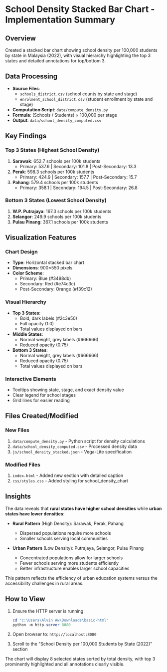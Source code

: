 # School Density Stacked Bar Chart - Implementation Summary

## Overview
Created a stacked bar chart showing school density per 100,000 students by state in Malaysia (2022), with visual hierarchy highlighting the top 3 states and detailed annotations for top/bottom 3.

## Data Processing
- **Source Files**: 
  - `schools_district.csv` (school counts by state and stage)
  - `enrolment_school_district.csv` (student enrollment by state and stage)
- **Computation Script**: `data/compute_density.py`
- **Formula**: (Schools / Students) × 100,000 per stage
- **Output**: `data/school_density_computed.csv`

## Key Findings

### Top 3 States (Highest School Density)
1. **Sarawak**: 652.7 schools per 100k students
   - Primary: 537.6 | Secondary: 101.8 | Post-Secondary: 13.3
2. **Perak**: 598.3 schools per 100k students
   - Primary: 424.9 | Secondary: 157.7 | Post-Secondary: 15.7
3. **Pahang**: 579.4 schools per 100k students
   - Primary: 358.1 | Secondary: 194.5 | Post-Secondary: 26.8

### Bottom 3 States (Lowest School Density)
1. **W.P. Putrajaya**: 167.3 schools per 100k students
2. **Selangor**: 249.9 schools per 100k students
3. **Pulau Pinang**: 367.1 schools per 100k students

## Visualization Features

### Chart Design
- **Type**: Horizontal stacked bar chart
- **Dimensions**: 900×550 pixels
- **Color Scheme**: 
  - Primary: Blue (#3498db)
  - Secondary: Red (#e74c3c)
  - Post-Secondary: Orange (#f39c12)

### Visual Hierarchy
- **Top 3 States**: 
  - Bold, dark labels (#2c3e50)
  - Full opacity (1.0)
  - Total values displayed on bars
- **Middle States**: 
  - Normal weight, grey labels (#666666)
  - Reduced opacity (0.75)
- **Bottom 3 States**: 
  - Normal weight, grey labels (#666666)
  - Reduced opacity (0.75)
  - Total values displayed on bars

### Interactive Elements
- Tooltips showing state, stage, and exact density value
- Clear legend for school stages
- Grid lines for easier reading

## Files Created/Modified

### New Files
1. `data/compute_density.py` - Python script for density calculations
2. `data/school_density_computed.csv` - Processed density data
3. `js/school_density_stacked.json` - Vega-Lite specification

### Modified Files
1. `index.html` - Added new section with detailed caption
2. `css/styles.css` - Added styling for school_density_chart

## Insights

The data reveals that **rural states have higher school densities** while **urban states have lower densities**:

- **Rural Pattern** (High Density): Sarawak, Perak, Pahang
  - Dispersed populations require more schools
  - Smaller schools serving local communities
  
- **Urban Pattern** (Low Density): Putrajaya, Selangor, Pulau Pinang
  - Concentrated populations allow for larger schools
  - Fewer schools serving more students efficiently
  - Better infrastructure enables larger school capacities

This pattern reflects the efficiency of urban education systems versus the accessibility challenges in rural areas.

## How to View

1. Ensure the HTTP server is running:
   ```powershell
   cd "c:\Users\Alvin Aw\Downloads\basic-html"
   python -m http.server 8080
   ```

2. Open browser to: `http://localhost:8080`

3. Scroll to the "School Density per 100,000 Students by State (2022)" section

The chart will display 8 selected states sorted by total density, with top 3 prominently highlighted and all annotations clearly visible.

